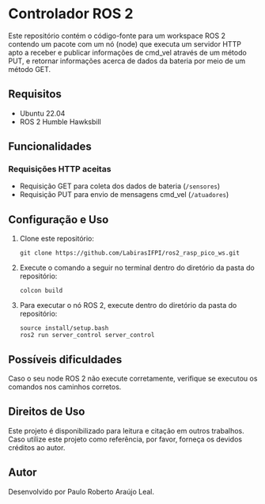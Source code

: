# Controlador ROS 2

Este repositório contém o código-fonte para um workspace ROS 2 contendo um pacote com um nó (node) que executa um servidor HTTP apto a receber e publicar informações de cmd_vel através de um método PUT, e retornar informações acerca de dados da bateria por meio de um método GET.

## Requisitos
- Ubuntu 22.04
- ROS 2 Humble Hawksbill

## Funcionalidades

### Requisições HTTP aceitas
- Requisição GET para coleta dos dados de bateria (`/sensores`)
- Requisição PUT para envio de mensagens cmd_vel (`/atuadores`)

## Configuração e Uso

1. Clone este repositório:
   ```
   git clone https://github.com/LabirasIFPI/ros2_rasp_pico_ws.git
   ```

2. Execute o comando a seguir no terminal dentro do diretório da pasta do repositório:
   ```
   colcon build
   ```

3. Para executar o nó ROS 2, execute dentro do diretório da pasta do repositório:
   ```
   source install/setup.bash
   ros2 run server_control server_control
   ```

## Possíveis dificuldades
Caso o seu node ROS 2 não execute corretamente, verifique se executou os comandos nos caminhos corretos.



## Direitos de Uso
Este projeto é disponibilizado para leitura e citação em outros trabalhos. Caso utilize este projeto como referência, por favor, forneça os devidos créditos ao autor.

## Autor
Desenvolvido por Paulo Roberto Araújo Leal.

